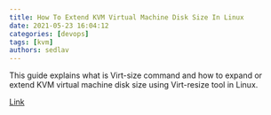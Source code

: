 ```yaml
---
title: How To Extend KVM Virtual Machine Disk Size In Linux
date: 2021-05-23 16:04:12
categories: [devops]
tags: [kvm]
authors: sedlav
---
```


This guide explains what is Virt-size command and how to expand or extend KVM virtual machine disk size using Virt-resize tool in Linux.

[Link](https://ostechnix.com/how-to-extend-kvm-virtual-machine-disk-size-in-linux/)
